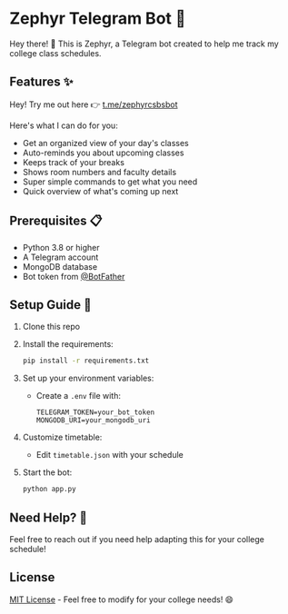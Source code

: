 # Zephyr Telegram Bot 🤖
Hey there! 👋 This is Zephyr, a Telegram bot created to help me track my college class schedules.

## Features ✨
Hey! Try me out here 👉 [t.me/zephyrcsbsbot](https://t.me/zephyrcsbsbot)

Here's what I can do for you:
- Get an organized view of your day's classes
- Auto-reminds you about upcoming classes
- Keeps track of your breaks
- Shows room numbers and faculty details
- Super simple commands to get what you need
- Quick overview of what's coming up next

## Prerequisites 📋
- Python 3.8 or higher
- A Telegram account
- MongoDB database
- Bot token from [@BotFather](https://t.me/botfather)

## Setup Guide 🚀

1. Clone this repo

2. Install the requirements:
   ```bash
   pip install -r requirements.txt
   ```

3. Set up your environment variables:
   - Create a `.env` file with:

     ```
     TELEGRAM_TOKEN=your_bot_token
     MONGODB_URI=your_mongodb_uri
     ```

4. Customize timetable:
   - Edit `timetable.json` with your schedule

5. Start the bot:
   ```bash
   python app.py
   ```

## Need Help? 🤔
Feel free to reach out if you need help adapting this for your college schedule!

## License
[MIT License](LICENSE) - Feel free to modify for your college needs! 😄
